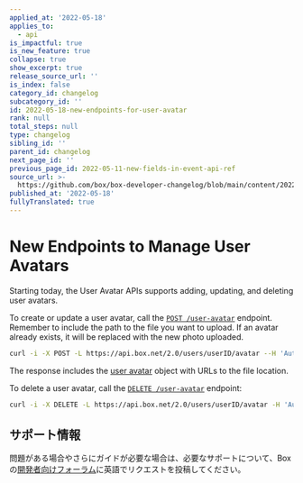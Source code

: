 ```yaml
---
applied_at: '2022-05-18'
applies_to:
  - api
is_impactful: true
is_new_feature: true
collapse: true
show_excerpt: true
release_source_url: ''
is_index: false
category_id: changelog
subcategory_id: ''
id: 2022-05-18-new-endpoints-for-user-avatar
rank: null
total_steps: null
type: changelog
sibling_id: ''
parent_id: changelog
next_page_id: ''
previous_page_id: 2022-05-11-new-fields-in-event-api-ref
source_url: >-
  https://github.com/box/box-developer-changelog/blob/main/content/2022/05-18-new-endpoints-for-user-avatar.md
published_at: '2022-05-18'
fullyTranslated: true
---
```

# New Endpoints to Manage User Avatars

Starting today, the User Avatar APIs supports adding, updating, and deleting user avatars.

To create or update a user avatar, call the [`POST /user-avatar`][2] endpoint. Remember to include the path to the file you want to upload. If an avatar already exists, it will be replaced with the new photo uploaded.

```sh
curl -i -X POST -L https://api.box.net/2.0/users/userID/avatar --H 'Authorization: Bearer <ACCESS_TOKEN>' --form 'pic=@"path/to/file/file.jpeg"'
```

The response includes the [user avatar][4] object with URLs to the file location.

To delete a user avatar, call the [`DELETE /user-avatar`][3] endpoint:

```sh
curl -i -X DELETE -L https://api.box.net/2.0/users/userID/avatar -H 'Authorization: Bearer <ACCESS_TOKEN>'
```

## サポート情報

問題がある場合やさらにガイドが必要な場合は、必要なサポートについて、Boxの[開発者向けフォーラム][1]に英語でリクエストを投稿してください。

[1]: https://support.box.com/hc/en-us/community/topics/360001932973-Platform-and-Developer-Forum

[2]: e://post-users-id-avatar

[3]: e://delete-users-id-avatar

[4]: r://user-avatar
